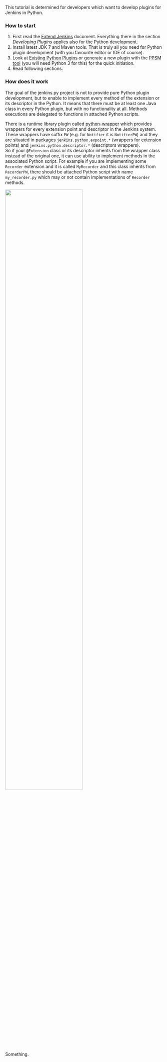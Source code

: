 This tutorial is determined for developers which want to develop plugins for Jenkins in Python.
### How to start
1. First read the [Extend Jenkins](https://wiki.jenkins-ci.org/display/JENKINS/Extend+Jenkins) document. Everything there in the section _Developing Plugins_ applies also for the Python development.
2. Install latest JDK 7 and Maven tools. That is truly all you need for Python plugin development (with you favourite editor or IDE of course).
3. Look at [Existing Python Plugins](https://github.com/jenkinsci/jenkins.py/wiki/Existing-Python-Plugins) or generate a new plugin with the [PPSM tool](https://github.com/jenkinsci/jenkins.py/tree/master/ppsm) (you will need Python 3 for this) for the quick initiation.
4. Read following sections.


### How does it work
The goal of the jenkins.py project is not to provide pure Python plugin development, but to enable to implement every method of the extension or its descriptor in the Python. It means that there must be at least one Java class in every Python plugin, but with no functionality at all. Methods executions are delegated to functions in attached Python scripts.  
  
There is a runtime library plugin called [python-wrapper](https://wiki.jenkins-ci.org/display/JENKINS/Python+Wrapper+Plugin) which provides wrappers for every extension point and descriptor in the Jenkins system. These wrappers have suffix `PW` (e.g. for `Notifier` it is `NotifierPW`) and they are situated in packages `jenkins.python.expoint.*` (wrappers for extension points) and `jenkins.python.descriptor.*` (descriptors wrappers).  
So if your `@Extension` class or its descriptor inherits from the wrapper class instead of the original one, it can use ability to implement methods in the associated Python script. For example if you are implementing some `Recorder` extension and it is called `MyRecorder` and this class inherits from `RecorderPW`, there should be attached Python script with name `my_recorder.py` which may or not contain implementations of `Recorder` methods.  
  
<img src="http://raw.githubusercontent.com/jenkinsci/jenkins.py/master/concept.png" align="middle" width="70%" height="70%" />
  
Something.